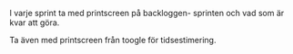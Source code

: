 I varje sprint ta med printscreen på backloggen- sprinten och vad som är kvar att göra.

Ta även med printscreen från toogle för tidsestimering.
